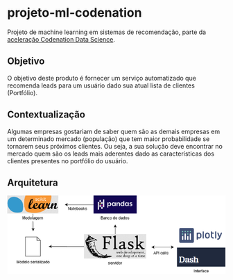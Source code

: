 # projeto-ml-codenation

Projeto de machine learning em sistemas de recomendação, parte da [aceleração Codenation Data Science](http://codenation.dev).

## Objetivo

O objetivo deste produto é fornecer um serviço automatizado que recomenda leads para um usuário dado sua atual lista de clientes (Portfólio).

## Contextualização

Algumas empresas gostariam de saber quem são as demais empresas em um determinado mercado (população) que tem maior probabilidade se tornarem seus próximos clientes. Ou seja, a sua solução deve encontrar no mercado quem são os leads mais aderentes dado as características dos clientes presentes no portfólio do usuário.

## Arquitetura

![diag](docs/diagrama.png)